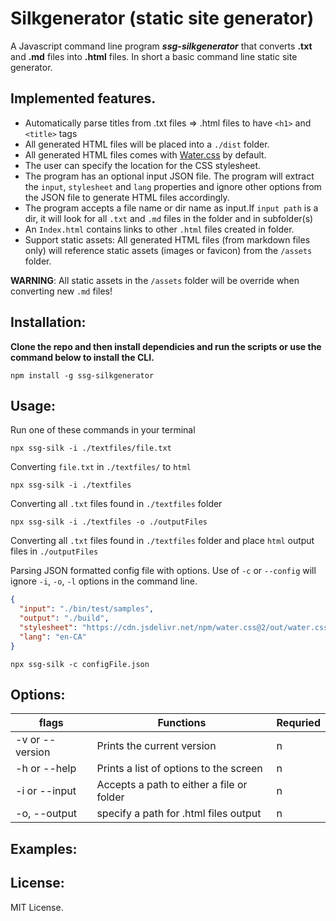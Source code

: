 # Silkgenerator (static site generator)

A Javascript command line program ***ssg-silkgenerator*** that converts **.txt** and **.md** files into **.html** files. In short a basic command line static site generator.

## Implemented features. 
- Automatically parse titles from .txt files => .html files to have `<h1>` and `<title>` tags
- All generated HTML files will be placed into a `./dist` folder.
- All generated HTML files comes with [Water.css](https://github.com/kognise/water.css) by default.
- The user can specify the location for the CSS stylesheet.
- The program has an optional input JSON file. The program will extract the `input`, `stylesheet` and `lang` properties and ignore other options from the JSON file to generate HTML files accordingly.
- The program accepts a file name or dir name as input.If `input path` is a dir, it will look for all `.txt` and `.md` files in the folder and in subfolder(s)
- An `Index.html` contains links to other `.html` files created in folder.
- Support static assets: All generated HTML files (from markdown files only) will reference static assets (images or favicon) from the `/assets` folder.

**WARNING**: All static assets in the `/assets` folder will be override when converting new `.md` files!

## Installation:
**Clone the repo and then install dependicies and run the scripts or use the command below to install the CLI.**
```
npm install -g ssg-silkgenerator
```
## Usage:
Run one of these commands in your terminal

```
npx ssg-silk -i ./textfiles/file.txt
```

Converting `file.txt` in `./textfiles/` to `html`

```
npx ssg-silk -i ./textfiles
```

Converting all `.txt` files found in `./textfiles` folder

```
npx ssg-silk -i ./textfiles -o ./outputFiles
```

Converting all `.txt` files found in `./textfiles` folder and place `html` output files in `./outputFiles`

Parsing JSON formatted config file with options.
Use of `-c` or `--config` will ignore `-i`, `-o`, `-l` options in the command line.

```json
{
  "input": "./bin/test/samples",
  "output": "./build",
  "stylesheet": "https://cdn.jsdelivr.net/npm/water.css@2/out/water.css",
  "lang": "en-CA"
}
```

```
npx ssg-silk -c configFile.json
```


## Options:
| flags              | Functions                                          | Requried  |
| ------------------ | -------------------------------------------------- |---------- |
| -v or --version    | Prints the current version                         | n         |
| -h or --help       | Prints a list of options to the screen             | n         |
| -i or --input      | Accepts a path to either a file or folder          | n         |
| -o, --output       | specify a path for .html files output              | n         |

## Examples:

## License:
MIT License.